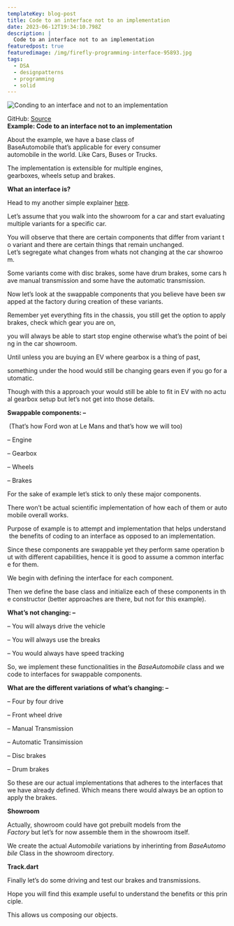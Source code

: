 ```yaml
---
templateKey: blog-post
title: Code to an interface not to an implementation
date: 2023-06-12T19:34:10.798Z
description: |
  Code to an interface not to an implementation
featuredpost: true
featuredimage: /img/firefly-programming-interface-95893.jpg
tags:
  - DSA
  - designpatterns
  - programming
  - solid
---
```

![Conding to an interface and not to an implementation](/img/firefly-programming-interface-95893.jpg "Adobe firefly AI generated image")

GitHub: [Source](https://web.archive.org/web/20210314031131/https://github.com/viky293/dart-examples/tree/master/Automobiles)\
**Example: Code to an interface not to an implementation** 

About the example,
we have a base class of  BaseAutomobile that’s applicable for every consumer
automobile in the world. Like Cars, Buses or Trucks. 

The implementation is extensible for multiple engines,
gearboxes, wheels setup and brakes.

**What an interface is?**

Head to my another simple explainer [here](https://web.archive.org/web/20210314031131/https://lekh.pw/a/AbpuFstrg).

Let’s assume that you walk into the showroom for a car and start evaluating multiple variants for a specific car. 

You will observe that there are certain components that differ from variant to variant and there are certain things that remain unchanged. Let’s segregate what changes from whats not changing at the car showroom.

Some variants come with disc brakes, some have drum brakes, some cars have manual transmission and some have the automatic transmission. 

Now let’s look at the swappable components that you believe have been swapped at the factory during creation of these variants.

Remember yet everything fits in the chassis, you still get the option to apply brakes, check which gear you are on,

you will always be able to start stop engine otherwise what’s the point of being in the car showroom.

Until unless you are buying an EV where gearbox is a thing of past,

something under the hood would still be changing gears even if you go for automatic.

Though with this a approach your would still be able to fit in EV with no actual gearbox setup but let’s not get into those details.

**Swappable components: –**

 (That’s how Ford won at Le Mans and that’s how we will too)

– Engine

– Gearbox

– Wheels

– Brakes

For the sake of example let’s stick to only these major components.

There won’t be actual scientific implementation of how each of them or automobile overall works.

Purpose of example is to attempt and implementation that helps understand the benefits of coding to an interface as opposed to an implementation.

Since these components are swappable yet they perform same operation but with different capabilities, hence it is good to assume a common interface for them. 

We begin with defining the interface for each component.

Then we define the base class and initialize each of these components in the constructor (better approaches are there, but not for this example).

**What’s not changing: –**

– You will always drive the vehicle

– You will always use the breaks

– You would always have speed tracking 

So, we implement these functionalities in the *BaseAutomobile* class and we code to interfaces for swappable components.

**What are the different variations of what’s changing: –**

– Four by four drive

– Front wheel drive

– Manual Transmission

– Automatic Transimission

– Disc brakes

– Drum brakes

So these are our actual implementations that adheres to the interfaces that we have already defined. Which means there would always be an option to apply the brakes.

**Showroom**

Actually, showroom could have got prebuilt models from the  *Factory* but let’s for now assemble them in the showroom itself. 

We create the actual *Automobile* variations by inherinting from *BaseAutomobile* Class in the showroom directory.

**Track.dart**

Finally let’s do some driving and test our brakes and transmissions.

Hope you will find this example useful to understand the benefits or this principle. 

This allows us composing our objects.